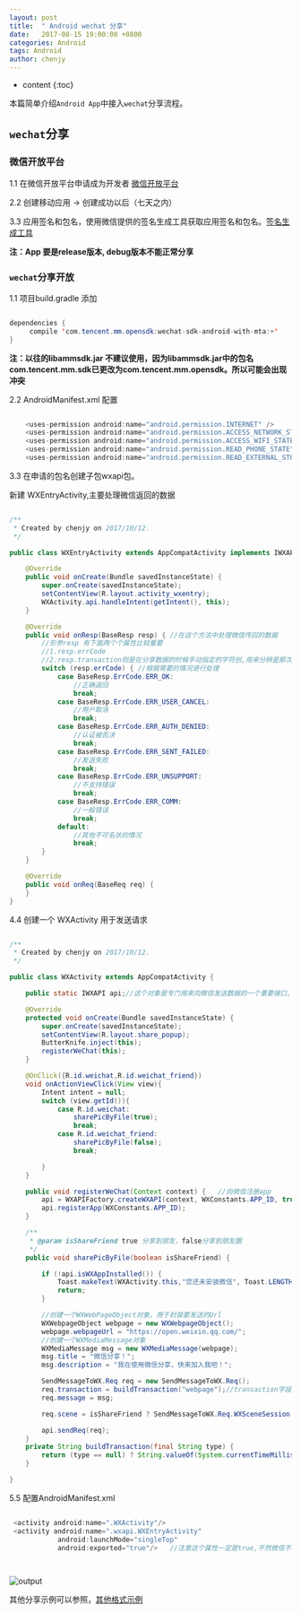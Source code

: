 ```yaml
---
layout: post
title:  " Android wechat 分享"
date:   2017-08-15 19:00:00 +0800
categories: Android 
tags: Android 
author: chenjy
---
```




* content
{:toc}

本篇简单介绍`Android App`中接入`wechat`分享流程。





## `wechat`分享

### 微信开放平台

1.1 在微信开放平台申请成为开发者 [微信开放平台](https://open.weixin.qq.com/)

2.2 创建移动应用 -> 创建成功以后（七天之内） 

3.3 应用签名和包名，使用微信提供的签名生成工具获取应用签名和包名。[签名生成工具](https://open.weixin.qq.com/)

**注：App 要是release版本, debug版本不能正常分享**


### `wechat`分享开放

1.1 项目build.gradle 添加


```java

dependencies {
     compile 'com.tencent.mm.opensdk:wechat-sdk-android-with-mta:+'
}

```

**注：以往的libammsdk.jar 不建议使用，因为libammsdk.jar中的包名com.tencent.mm.sdk已更改为com.tencent.mm.opensdk。所以可能会出现冲突**

2.2 AndroidManifest.xml 配置

```java

    <uses-permission android:name="android.permission.INTERNET" />
    <uses-permission android:name="android.permission.ACCESS_NETWORK_STATE" />
    <uses-permission android:name="android.permission.ACCESS_WIFI_STATE" />
    <uses-permission android:name="android.permission.READ_PHONE_STATE" />
    <uses-permission android:name="android.permission.READ_EXTERNAL_STORAGE" />

```

3.3 在申请的包名创建子包wxapi包。

新建 WXEntryActivity,主要处理微信返回的数据

```java

/**
 * Created by chenjy on 2017/10/12.
 */

public class WXEntryActivity extends AppCompatActivity implements IWXAPIEventHandler {

    @Override
    public void onCreate(Bundle savedInstanceState) {
        super.onCreate(savedInstanceState);
        setContentView(R.layout.activity_wxentry);
        WXActivity.api.handleIntent(getIntent(), this);
    }

    @Override
    public void onResp(BaseResp resp) { //在这个方法中处理微信传回的数据
        //形参resp 有下面两个个属性比较重要
        //1.resp.errCode
        //2.resp.transaction则是在分享数据的时候手动指定的字符创,用来分辨是那次分享(参照4.中req.transaction)
        switch (resp.errCode) { //根据需要的情况进行处理
            case BaseResp.ErrCode.ERR_OK:
                //正确返回
                break;
            case BaseResp.ErrCode.ERR_USER_CANCEL:
                //用户取消
                break;
            case BaseResp.ErrCode.ERR_AUTH_DENIED:
                //认证被否决
                break;
            case BaseResp.ErrCode.ERR_SENT_FAILED:
                //发送失败
                break;
            case BaseResp.ErrCode.ERR_UNSUPPORT:
                //不支持错误
                break;
            case BaseResp.ErrCode.ERR_COMM:
                //一般错误
                break;
            default:
                //其他不可名状的情况
                break;
        }
    }

    @Override
    public void onReq(BaseReq req) {
    }
}

```

4.4 创建一个 WXActivity 用于发送请求

```java

/**
 * Created by chenjy on 2017/10/12.
 */

public class WXActivity extends AppCompatActivity {

    public static IWXAPI api;//这个对象是专门用来向微信发送数据的一个重要接口,使用强引用持有,所有的信息发送都是基于这个对象的

    @Override
    protected void onCreate(Bundle savedInstanceState) {
        super.onCreate(savedInstanceState);
        setContentView(R.layout.share_popup);
        ButterKnife.inject(this);
        registerWeChat(this);
    }

    @OnClick({R.id.weichat,R.id.weichat_friend})
    void onActionViewClick(View view){
        Intent intent = null;
        switch (view.getId()){
            case R.id.weichat:
                sharePicByFile(true);
                break;
            case R.id.weichat_friend:
                sharePicByFile(false);
                break;

        }
    }

    public void registerWeChat(Context context) {   //向微信注册app
        api = WXAPIFactory.createWXAPI(context, WXConstants.APP_ID, true);
        api.registerApp(WXConstants.APP_ID);
    }

    /**
     * @param isShareFriend true 分享到朋友，false分享到朋友圈
     */
    public void sharePicByFile(boolean isShareFriend) {

        if (!api.isWXAppInstalled()) {
            Toast.makeText(WXActivity.this,"您还未安装微信", Toast.LENGTH_SHORT);
            return;
        }

        //创建一个WXWebPageObject对象，用于封装要发送的Url
        WXWebpageObject webpage = new WXWebpageObject();
        webpage.webpageUrl = "https://open.weixin.qq.com/";
        //创建一个WXMediaMessage对象
        WXMediaMessage msg = new WXMediaMessage(webpage);
        msg.title = "微信分享！";
        msg.description = "我在使用微信分享，快来加入我吧！";

        SendMessageToWX.Req req = new SendMessageToWX.Req();
        req.transaction = buildTransaction("webpage");//transaction字段用于唯一标识一个请求，这个必须有，否则会出错
        req.message = msg;

        req.scene = isShareFriend ? SendMessageToWX.Req.WXSceneSession : SendMessageToWX.Req.WXSceneTimeline;

        api.sendReq(req);
    }
    private String buildTransaction(final String type) {
        return (type == null) ? String.valueOf(System.currentTimeMillis()) : type + System.currentTimeMillis();
    }

}


```

5.5 配置AndroidManifest.xml

```java

 <activity android:name=".WXActivity"/>
 <activity android:name=".wxapi.WXEntryActivity"
            android:launchMode="singleTop"
            android:exported="true"/>   //注意这个属性一定是true,不然微信不能调用

			
```

![output](http://wx2.sinaimg.cn/mw690/c584f169ly1fksetdx8y5j206h0303yb.jpg)

其他分享示例可以参照，[其他格式示例](https://open.weixin.qq.com/cgi-bin/showdocument?action=dir_list&t=resource/res_list&verify=1&id=open1419317340&token=&lang=zh_CN)









